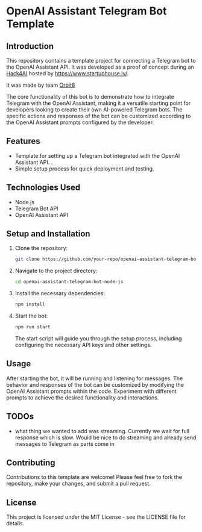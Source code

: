 # OpenAI Assistant Telegram Bot Template

## Introduction

This repository contains a template project for connecting a Telegram bot to the OpenAI Assistant API. It was developed as a proof of concept during an [Hack4AI](https://hack4ai.devpost.com/) hosted by https://www.startuphouse.lv/. 

It was made by team [Orbit8](https://devpost.com/software/digital-career-assistant)


The core functionality of this bot is to demonstrate how to integrate Telegram with the OpenAI Assistant, making it a versatile starting point for developers looking to create their own AI-powered Telegram bots. The specific actions and responses of the bot can be customized according to the OpenAI Assistant prompts configured by the developer.

## Features

- Template for setting up a Telegram bot integrated with the OpenAI Assistant API. .
- Simple setup process for quick deployment and testing.

## Technologies Used

- Node.js
- Telegram Bot API
- OpenAI Assistant API

## Setup and Installation

1. Clone the repository:
   ```bash
   git clone https://github.com/your-repo/openai-assistant-telegram-bot-node-js.git
   ```
2. Navigate to the project directory:
   ```bash
   cd openai-assistant-telegram-bot-node-js
   ```
3. Install the necessary dependencies:
   ```bash
   npm install
   ```
4. Start the bot:
   ```bash
   npm run start
   ```
   The start script will guide you through the setup process, including configuring the necessary API keys and other settings.

## Usage

After starting the bot, it will be running and listening for messages. The behavior and responses of the bot can be customized by modifying the OpenAI Assistant prompts within the code. Experiment with different prompts to achieve the desired functionality and interactions.

## TODOs
- what thing we wanted to add was streaming. Currently we wait for full response which is slow. Would be nice to do streaming and already send messages to Telegram as parts come in 

## Contributing

Contributions to this template are welcome! Please feel free to fork the repository, make your changes, and submit a pull request.

## License

This project is licensed under the MIT License - see the LICENSE file for details.

